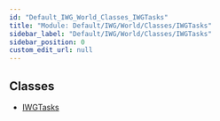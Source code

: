 ```yaml
---
id: "Default_IWG_World_Classes_IWGTasks"
title: "Module: Default/IWG/World/Classes/IWGTasks"
sidebar_label: "Default/IWG/World/Classes/IWGTasks"
sidebar_position: 0
custom_edit_url: null
---
```


## Classes

- [IWGTasks](../classes/Default_IWG_World_Classes_IWGTasks.IWGTasks.md)
